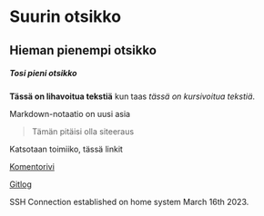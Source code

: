 # Suurin otsikko

## Hieman pienempi otsikko

##### Tosi pieni otsikko

**Tässä on lihavoitua tekstiä** kun taas *tässä on kursivoitua tekstiä*.

Markdown-notaatio on uusi asia
> Tämän pitäisi olla siteeraus

Katsotaan toimiiko, tässä linkit

[Komentorivi](laskarit/viikko1/komentorivi.txt)

[Gitlog](laskarit/viikko1/gitlog.txt)

SSH Connection established on home system March 16th 2023.
